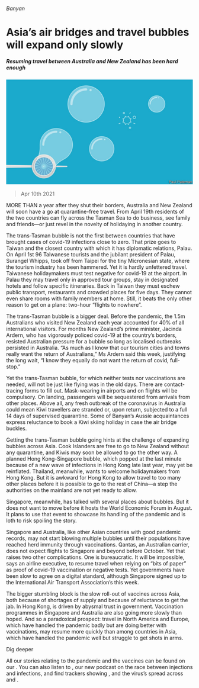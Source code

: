 ###### Banyan

# Asia’s air bridges and travel bubbles will expand only slowly 

##### Resuming travel between Australia and New Zealand has been hard enough 

![image](images/20210410_ASD001_0.jpg) 

> Apr 10th 2021 

MORE THAN a year after they shut their borders, Australia and New Zealand will soon have a go at quarantine-free travel. From April 19th residents of the two countries can fly across the Tasman Sea to do business, see family and friends—or just revel in the novelty of holidaying in another country.

The trans-Tasman bubble is not the first between countries that have brought cases of covid-19 infections close to zero. That prize goes to Taiwan and the closest country with which it has diplomatic relations, Palau. On April 1st 96 Taiwanese tourists and the jubilant president of Palau, Surangel Whipps, took off from Taipei for the tiny Micronesian state, where the tourism industry has been hammered. Yet it is hardly unfettered travel. Taiwanese holidaymakers must test negative for covid-19 at the airport. In Palau they may travel only in approved tour groups, stay in designated hotels and follow specific itineraries. Back in Taiwan they must eschew public transport, restaurants and crowded places for five days. They cannot even share rooms with family members at home. Still, it beats the only other reason to get on a plane: two-hour “flights to nowhere”.


The trans-Tasman bubble is a bigger deal. Before the pandemic, the 1.5m Australians who visited New Zealand each year accounted for 40% of all international visitors. For months New Zealand’s prime minister, Jacinda Ardern, who has vigorously policed covid-19 at the country’s borders, resisted Australian pressure for a bubble so long as localised outbreaks persisted in Australia. “As much as I know that our tourism cities and towns really want the return of Australians,” Ms Ardern said this week, justifying the long wait, “I know they equally do not want the return of covid, full-stop.”

Yet the trans-Tasman bubble, for which neither tests nor vaccinations are needed, will not be just like flying was in the old days. There are contact-tracing forms to fill out. Mask-wearing in airports and on flights will be compulsory. On landing, passengers will be sequestered from arrivals from other places. Above all, any fresh outbreak of the coronavirus in Australia could mean Kiwi travellers are stranded or, upon return, subjected to a full 14 days of supervised quarantine. Some of Banyan’s Aussie acquaintances express reluctance to book a Kiwi skiing holiday in case the air bridge buckles.

Getting the trans-Tasman bubble going hints at the challenge of expanding bubbles across Asia. Cook Islanders are free to go to New Zealand without any quarantine, and Kiwis may soon be allowed to go the other way. A planned Hong Kong-Singapore bubble, which popped at the last minute because of a new wave of infections in Hong Kong late last year, may yet be reinflated. Thailand, meanwhile, wants to welcome holidaymakers from Hong Kong. But it is awkward for Hong Kong to allow travel to too many other places before it is possible to go to the rest of China—a step the authorities on the mainland are not yet ready to allow.

Singapore, meanwhile, has talked with several places about bubbles. But it does not want to move before it hosts the World Economic Forum in August. It plans to use that event to showcase its handling of the pandemic and is loth to risk spoiling the story.

Singapore and Australia, like other Asian countries with good pandemic records, may not start blowing multiple bubbles until their populations have reached herd immunity through vaccinations. Qantas, an Australian carrier, does not expect flights to Singapore and beyond before October. Yet that raises two other complications. One is bureaucratic. It will be impossible, says an airline executive, to resume travel when relying on “bits of paper” as proof of covid-19 vaccination or negative tests. Yet governments have been slow to agree on a digital standard, although Singapore signed up to the International Air Transport Association’s this week.

The bigger stumbling block is the slow roll-out of vaccines across Asia, both because of shortages of supply and because of reluctance to get the jab. In Hong Kong,  is driven by abysmal trust in government. Vaccination programmes in Singapore and Australia are also going more slowly than hoped. And so a paradoxical prospect: travel in North America and Europe, which have handled the pandemic badly but are doing better with vaccinations, may resume more quickly than among countries in Asia, which have handled the pandemic well but struggle to get shots in arms.

Dig deeper

All our stories relating to the pandemic and the vaccines can be found on our . You can also listen to , our new podcast on the race between injections and infections, and find trackers showing ,  and the virus’s spread across  and .

